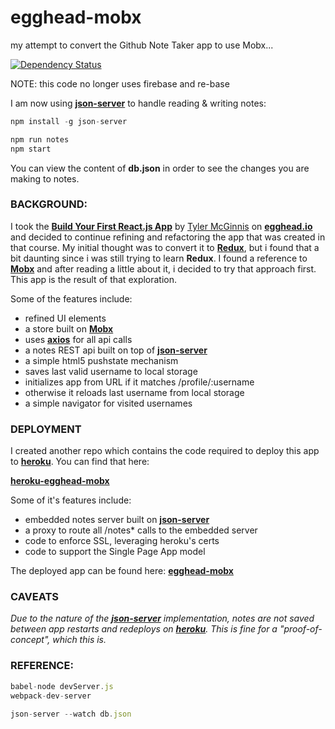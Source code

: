 # egghead-mobx
my attempt to convert the Github Note Taker app to use Mobx...

[![Dependency Status](https://dependencyci.com/github/eswat2/egghead-mobx/badge)](https://dependencyci.com/github/eswat2/egghead-mobx)

NOTE: this code no longer uses firebase and re-base

I am now using [**json-server**](https://github.com/typicode/json-server) to handle reading & writing notes:

```javascript
npm install -g json-server

npm run notes
npm start
```

You can view the content of **db.json** in order to see the changes you are making to notes.

### BACKGROUND:

I took the [**Build Your First React.js App**](https://egghead.io/courses/build-your-first-react-js-application) by [Tyler McGinnis](https://github.com/tylermcginnis) on [**egghead.io**](https://egghead.io) and decided to continue refining and refactoring the app that was created in that course.  My initial thought was to convert it to [**Redux**](http://redux.js.org/), but i found that a bit daunting since i was still trying to learn **Redux**.  I found a reference to [**Mobx**](https://mobxjs.github.io/mobx/) and after reading a little about it, i decided to try that approach first.  This app is the result of that exploration.

Some of the features include:

- refined UI elements
- a store built on [**Mobx**](https://mobxjs.github.io/mobx/)
- uses [**axios**](https://github.com/mzabriskie/axios) for all api calls
- a notes REST api built on top of [**json-server**](https://github.com/typicode/json-server)
- a simple html5 pushstate mechanism
- saves last valid username to local storage
- initializes app from URL if it matches /profile/:username
- otherwise it reloads last username from local storage
- a simple navigator for visited usernames

### DEPLOYMENT

I created another repo which contains the code required to deploy this app to [**heroku**](https://www.heroku.com/home).  You can find that here:

[**heroku-egghead-mobx**](https://github.com/eswat2/heroku-egghead-mobx)

Some of it's features include:

- embedded notes server built on [**json-server**](https://github.com/typicode/json-server)
- a proxy to route all /notes* calls to the embedded server
- code to enforce SSL, leveraging heroku's certs
- code to support the Single Page App model

The deployed app can be found here: [**egghead-mobx**](https://egghead-mobx.herokuapp.com)

### CAVEATS

_Due to the nature of the [**json-server**](https://github.com/typicode/json-server) implementation, notes are not saved between app restarts and redeploys on [**heroku**](https://www.heroku.com/home).  This is fine for a "proof-of-concept", which this is._

### REFERENCE:

```javascript
babel-node devServer.js
webpack-dev-server

json-server --watch db.json
```
